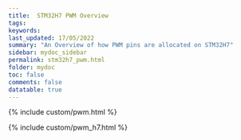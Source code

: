```yaml
---
title:  STM32H7 PWM Overview
tags: 
keywords: 
last_updated: 17/05/2022
summary: "An Overview of how PWM pins are allocated on STM32H7"
sidebar: mydoc_sidebar
permalink: stm32h7_pwm.html
folder: mydoc
toc: false
comments: false
datatable: true
---
```


{% include custom/pwm.html %}

{% include custom/pwm_h7.html %}
